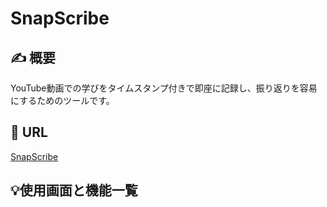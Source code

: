 # SnapScribe

## ✍️ 概要
YouTube動画での学びをタイムスタンプ付きで即座に記録し、振り返りを容易にするためのツールです。

## 📎 URL
[SnapScribe](https://snapscribe.mikufolio.site/)

## 💡使用画面と機能一覧


